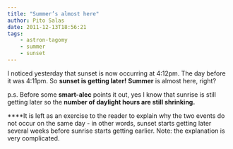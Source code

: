 ```yaml
---
title: "Summer’s almost here"
author: Pito Salas
date: 2011-12-13T18:56:21
tags:
    - astron-tagomy
    - summer
    - sunset
---
```




I noticed yesterday that sunset is now occurring at 4:12pm. The day before it
was 4:11pm. So **sunset is getting later!** **Summer** is almost here, right?

p.s. Before some **smart-alec** points it out, yes I know that sunrise is
still getting later so the **number of daylight hours are still shrinking.**

****It is left as an exercise to the reader to explain why the two events do
not occur on the same day - in other words, sunset starts getting later
several weeks before sunrise starts getting earlier. Note: the explanation is
very complicated.


